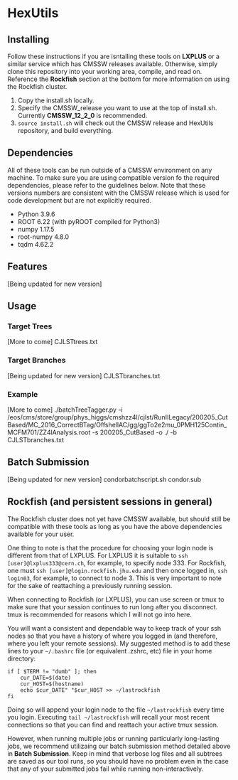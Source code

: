 # HexUtils

## Installing

Follow these instructions if you are isntalling these tools on **LXPLUS** or a similar service which has CMSSW releases available. Otherwise, simply clone this repository into your working area, compile, and read on. Reference the **Rockfish** section at the bottom for more information on using the Rockfish cluster.
1. Copy the install.sh locally.
2. Specify the CMSSW_release you want to use at the top of install.sh. Currently **CMSSW_12_2_0** is recommended.
3. ```source install.sh``` will check out the CMSSW release and HexUtils repository, and build everything.

## Dependencies

All of these tools can be run outside of a CMSSW environment on any machine. To make sure you are using compatible version fo the required dependencies, please refer to the guidelines below. Note that these versions numbers are consistent with the CMSSW release which is used for code development but are not explicitly required. 

- Python 3.9.6
- ROOT 6.22 (with pyROOT compiled for Python3)
- numpy 1.17.5
- root-numpy 4.8.0
- tqdm 4.62.2

## Features

[Being updated for new version]

## Usage

### Target Trees

[More to come]
CJLSTtrees.txt

### Target Branches

[Being updated for new version]
CJLSTbranches.txt

### Example

[More to come]
./batchTreeTagger.py -i /eos/cms/store/group/phys_higgs/cmshzz4l/cjlst/RunIILegacy/200205_CutBased/MC_2016_CorrectBTag/OffshellAC/gg/ggTo2e2mu_0PMH125Contin_MCFM701/ZZ4lAnalysis.root -s 200205_CutBased -o ./ -b CJLSTbranches.txt

## Batch Submission

[Being updated for new version]
condorbatchscript.sh
condor.sub

## Rockfish (and persistent sessions in general)

The Rockfish cluster does not yet have CMSSW available, but should still be compatible with these tools as long as you have the above dependencies available for your user. 

One thing to note is that the procedure for choosing your login node is different from that of LXPLUS. For LXPLUS it is suitable to ```ssh [user]@lxplus333@cern.ch```, for example, to specify node 333. For Rockfish, one must ```ssh [user]@login.rockfish.jhu.edu``` and then once logged in, ```ssh login03```, for example, to connect to node 3. This is very important to note for the sake of reattaching a previously running session. 

When connecting to Rockfish (or LXPLUS), you can use screen or tmux to make sure that your session continues to run long after you disconnect. tmux is recommended for reasons which I will not go into here.

You will want a consistent and dependable way to keep track of your ssh nodes so that you have a history of where you logged in (and therefore, where you left your remote sessions). My suggested method is to add these lines to your ```~/.bashrc``` file (or equivalent .zshrc, etc) file in your home directory:
```
if [ $TERM != "dumb" ]; then
	cur_DATE=$(date)
	cur_HOST=$(hostname)
	echo $cur_DATE" "$cur_HOST >> ~/lastrockfish
fi
```
Doing so will append your login node to the file ```~/lastrockfish``` every time you login. Executing ```tail ~/lastrockfish``` will recall your most recent connections so that you can find and reattach your active tmux session. 

However, when running multiple jobs or running particularly long-lasting jobs, we recommend utilizaing our batch submission method detailed above in **Batch Submission**. Keep in mind that verbose log files and all subtrees are saved as our tool runs, so you should have no problem even in the case that any of your submitted jobs fail while running non-interactively.
